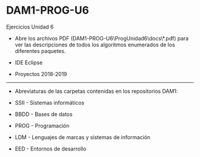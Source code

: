 # DAM1-PROG-U6
Ejercicios Unidad 6

* Abre los archivos PDF (DAM1-PROG-U6\ProgUnidad6\docs\\*.pdf) para ver las descripciones de todos los algoritmos enumerados de los diferentes paquetes.
* IDE Eclipse

* Proyectos 2018-2019
*******************************************************************
* Abreviaturas de las carpetas contenidas en los repositorios DAM1:

* SSII - Sistemas informáticos
* BBDD - Bases de datos
* PROG - Programación
* LDM - Lenguajes de marcas y sistemas de información
* EED - Entornos de desarrollo